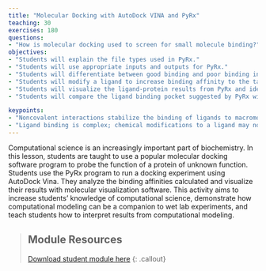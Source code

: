 ```yaml
---
title: "Molecular Docking with AutoDock VINA and PyRx"
teaching: 30
exercises: 180
questions:
- "How is molecular docking used to screen for small molecule binding?"
objectives:
- "Students will explain the file types used in PyRx."
- "Students will use appropriate inputs and outputs for PyRx."
- "Students will differentiate between good binding and poor binding in PyRx."
- "Students will modify a ligand to increase binding affinity to the target protein."
- "Students will visualize the ligand-protein results from PyRx and identify key interactions that stabilize binding."
- "Students will compare the ligand binding pocket suggested by PyRx with the ligand binding pocket suggested by LigPlot+."

keypoints:
- "Noncovalent interactions stabilize the binding of ligands to macromolecules like proteins."
- "Ligand binding is complex; chemical modifications to a ligand may not result in changes to the interaction energy due to competing stabilizing and destabilizing interactions."
---
```

Computational science is an increasingly important part of biochemistry.  In this lesson, students are taught to use a popular molecular docking software program to probe the function of a protein of unknown function.  Students use the PyRx program to run a docking experiment using AutoDock Vina.  They analyze the binding affinities calculated and visualize their results with molecular visualization software.  This activity aims to increase students’ knowledge of computational science, demonstrate how computational modeling can be a companion to wet lab experiments, and teach students how to interpret results from computational modeling.   

> ## Module Resources
>[Download student module here](https://docs.google.com/document/d/1Ni77kjCfAvSFSXAkZsboDQ80UUu2YGJ232jS499TR5Y/edit?usp=sharing)
{: .callout}
